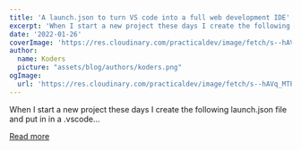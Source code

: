 ```yaml
---
title: 'A launch.json to turn VS code into a full web development IDE'
excerpt: 'When I start a new project these days I create the following launch.json file and put in in a .vscode...'
date: '2022-01-26'
coverImage: 'https://res.cloudinary.com/practicaldev/image/fetch/s--hAVq_MTP--/c_imagga_scale,f_auto,fl_progressive,h_420,q_auto,w_1000/https://dev-to-uploads.s3.amazonaws.com/uploads/articles/xs5t6wn1sziajkoxttu5.png'
author:
  name: Koders
  picture: "assets/blog/authors/koders.png"
ogImage:
  url: 'https://res.cloudinary.com/practicaldev/image/fetch/s--hAVq_MTP--/c_imagga_scale,f_auto,fl_progressive,h_420,q_auto,w_1000/https://dev-to-uploads.s3.amazonaws.com/uploads/articles/xs5t6wn1sziajkoxttu5.png'
---
```


When I start a new project these days I create the following launch.json file and put in in a .vscode...

[Read more](https://dev.to/codepo8/a-launchjson-to-turn-vs-code-into-a-full-web-development-ide-36ge)
